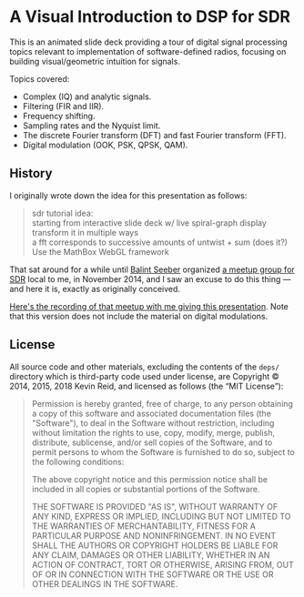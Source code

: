 A Visual Introduction to DSP for SDR
====================================

This is an animated slide deck providing a tour of digital signal processing topics relevant to implementation of software-defined radios, focusing on building visual/geometric intuition for signals.

Topics covered:

* Complex (IQ) and analytic signals.
* Filtering (FIR and IIR).
* Frequency shifting.
* Sampling rates and the Nyquist limit.
* The discrete Fourier transform (DFT) and fast Fourier transform (FFT).
* Digital modulation (OOK, PSK, QPSK, QAM).

History
-------

I originally wrote down the idea for this presentation as follows:

> sdr tutorial idea:  
> starting from interactive slide deck w/ live spiral-graph display  
> transform it in multiple ways  
> a fft corresponds to successive amounts of untwist + sum (does it?)  
> Use the MathBox WebGL framework

That sat around for a while until <a href="https://twitter.com/spenchdotnet">Balint Seeber</a> organized <a href="http://www.meetup.com/Cyberspectrum/">a meetup group for SDR</a> local to me, in November 2014, and I saw an excuse to do this thing — and here it is, exactly as originally conceived.

[Here's the recording of that meetup with me giving this presentation](https://www.youtube.com/watch?v=DUGr_Z04SKs&t=12m30s). Note that this version does not include the material on digital modulations.

License
-------

All source code and other materials, excluding the contents of the `deps/` directory which is third-party code used under license, are Copyright © 2014, 2015, 2018 Kevin Reid, and licensed as follows (the “MIT License”):

> Permission is hereby granted, free of charge, to any person obtaining a copy of this software and associated documentation files (the "Software"), to deal in the Software without restriction, including without limitation the rights to use, copy, modify, merge, publish, distribute, sublicense, and/or sell copies of the Software, and to permit persons to whom the Software is furnished to do so, subject to the following conditions:
> 
> The above copyright notice and this permission notice shall be included in all copies or substantial portions of the Software.
> 
> THE SOFTWARE IS PROVIDED "AS IS", WITHOUT WARRANTY OF ANY KIND, EXPRESS OR IMPLIED, INCLUDING BUT NOT LIMITED TO THE WARRANTIES OF MERCHANTABILITY, FITNESS FOR A PARTICULAR PURPOSE AND NONINFRINGEMENT. IN NO EVENT SHALL THE AUTHORS OR COPYRIGHT HOLDERS BE LIABLE FOR ANY CLAIM, DAMAGES OR OTHER LIABILITY, WHETHER IN AN ACTION OF CONTRACT, TORT OR OTHERWISE, ARISING FROM, OUT OF OR IN CONNECTION WITH THE SOFTWARE OR THE USE OR OTHER DEALINGS IN THE SOFTWARE.
